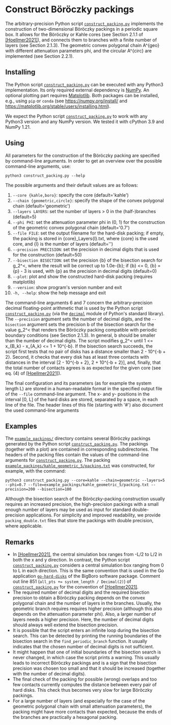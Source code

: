 # Construct Böröczky packings

The arbitrary-precision Python script [`construct_packing.py`](construct_packing.py) implements the construction of 
two-dimensional Böröczky packings in a periodic square box. It allows for the Böröczky or Kahle cores (see Section 2.1.1
of [[Hoellmer2021]](https://arxiv.org/abs/2109.13343)), and connects them to branches with a finite number of layers 
(see Section 2.1.3). The geometric convex polygonal chain A^{geo} with different attenuation parameters phi, and the 
circular A^{circ} are implemented (see Section 2.2.1).

## Installing

The Python script [`construct_packing.py`](construct_packing.py) can be executed with any Python3 implementation. Its
only required external dependency is [NumPy](https://numpy.org). An optional plotting part requires
[Matplotlib](https://matplotlib.org). Both packages can be installed, e.g., using `pip` or `conda` (see
https://numpy.org/install/ and https://matplotlib.org/stable/users/installing.html).

We expect the Python script [`construct_packing.py`](construct_packing.py) to work with any Python3 version and any 
NumPy version. We tested it with cPython 3.9 and NumPy 1.21.

## Using

All parameters for the construction of the Böröczky packing are specified by command-line arguments. In order to get an 
overview over the possible command-line arguments, use:
```
python3 construct_packing.py --help
```
The possible arguments and their default values are as follows:

1. `--core {kahle,boro}`: specify the core (default='kahle')
2. `--chain {geometric,circle}`: specify the shape of the convex polygonal chain (default='geometric')
3. `--layers LAYERS`: set the number of layers > 0 in the (half-)branches (default=5)
4. `--phi PHI`: set the attenuation parameter phi in (0, 1) for the construction of the geometric convex polygonal chain 
(default='0.7')
5. `--file FILE`: set the output filename for the hard-disk packing; if empty, the packing is stored in 
{core}_Layers{l}.txt, where {core} is the used core, and {l} is the number of layers (default='')
6. `--precision PRECISION`: set the precision in decimal digits that is used for the construction (default=50)
7. `--bisection BISECTION`: set the precision {b} of the bisection search for g_2^<, where the result will be correct up 
to 1.0e-{b}; if {b} <= 0, {b} = {p} - 3 is used, with {p} as the precision in decimal digits (default=0)
8. `--plot`: plot and show the constructed hard-disk packing (requires matplotlib)
9. `--version`: show program's version number and exit
10. `-h, --help`: show the help message and exit

The command-line arguments 6 and 7 concern the arbitrary-precision decimal floating-point arithmetic that is used by 
the Python script [`construct_packing.py`](construct_packing.py) (via the 
[`decimal`](https://docs.python.org/3/library/decimal.html) module of Python's standard library). The `--precision` 
argument sets the number of decimal digits, and the `--bisection` argument sets the precision b of the bisection search 
for the value g_2^<  that renders the Böröczky packing compatible with periodic boundary conditions (see Section 2.1.3). 
In general, b should be smaller than the number of decimal digits. The script modifies g_2^< until 
1 <= x_{B_k} - x_{A_k} <= 1 + 10^{-b}. If the bisection search succeeds, the script first tests that no pair of disks 
has a distance smaller than 2 - 10^{-b + 2}. Second, it checks that every disk has at least three contacts with 
distances in the interval [2 - 10^{-b + 2}, 2 + 10^{-b + 2}], and, finally, that the total number of contacts agrees is 
as expected for the given core (see eq. (4) of [[Hoellmer2021]](https://arxiv.org/abs/2109.13343)). 

The final configuration and its parameters (as for example the system length L) are stored in a human-readable format in 
the specified output file of the `--file` command-line argument. The x- and y- positions in the interval [0, L] of the 
hard disks are stored, separated by a space, in each line of the file. The header lines of this file (starting with '#') 
also document the used command-line arguments 

## Examples

The [`example_packings/`](example_packings) directory contains several Böröczky packings generated by the Python script 
[`construct_packing.py`](construct_packing.py). The packings (together with a plot) are contained in corresponding 
subdirectories. The headers of the packing files contain the values of the command-line arguments for 
[`construct_packing.py`](construct_packing.py). The packing 
[`example_packings/kahle_geometric_5/packing.txt`](example_packings/kahle_geometric_5/packing.txt) was constructed, for 
example, with the command:
```
python3 construct_packing.py --core=kahle --chain=geometric --layers=5 --phi=0.7 --file=example_packings/kahle_geometric_5/packing.txt --precision=200 --bisection=100
```
Although the bisection search of the Böröczky-packing construction usually requires an increased precision, the 
high-precision packings with a small enough number of layers may be used as input for standard double-precision 
applications. For simplicity and improved readability, we provide `packing_double.txt` files that store the packings 
with double precision, where applicable.

## Remarks

- In [[Hoellmer2021]](https://arxiv.org/abs/2109.13343), the central simulation box ranges from -L/2 to L/2 in both the 
x and y direction. In contrast, the Python script [`construct_packing.py`](construct_packing.py) considers a central 
simulation box ranging from 0 to L in each direction. This is the same convention that is used in the Go application 
[`go-hard-disks`](../go-hard-disks) of the BigBoro software package. Comment out line 851 
(`all_pts += system_length / Decimal(2)`) of [`construct_packing.py`](construct_packing.py) for the convention of 
[[Hoellmer2021]](https://arxiv.org/abs/2109.13343).
- The required number of decimal digits and the required bisection precision to obtain a Böröczky packing 
depends on the convex polygonal chain and the number of layers in the branches. Usually, the geometric branch requires 
requires higher precision (although this also depends on the attenuation parameter phi). Also, a larger number of layers 
needs a higher precision. Here, the number of decimal digits should always well extend the bisection precision.
- It is possible that the script enters an infinite loop during the bisection search. This can be detected by printing
the running boundaries of the bisection search in the `find_periodic_branch` function. It usually indicates that the 
chosen number of decimal digits is not sufficient.
- It might happen that one of initial boundaries of the bisection search is never changed, in which case the script 
prints a warning. This usually leads to incorrect Böröczky packings and is a sign that the bisection precision was 
chosen too small and that it should be increased (together with the number of decimal digits).
- The final check of the packing for possible (wrong) overlaps and too few contacts currently computes the distance 
between every pair of hard disks. This check thus becomes very slow for large Böröczky packings. 
- For a large number of layers (and especially for the case of the geometric polygonal chain with small attenuation 
parameters), the packing might have more contacts than expected, because the ends of the branches are practically a 
hexagonal packing.

